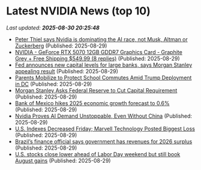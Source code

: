 # Latest NVIDIA News (top 10)
_Last updated: **2025-08-30 20:25:48**_

- [Peter Thiel says Nvidia is dominating the AI race, not Musk, Altman or Zuckerberg](https://economictimes.indiatimes.com/news/international/us/peter-thiel-says-nvidia-is-dominating-the-ai-race-not-musk-altman-or-zuckerberg/articleshow/123592341.cms) (Published: 2025-08-29)
- [NVIDIA - GeForce RTX 5070 12GB GDDR7 Graphics Card - Graphite Grey + Free Shipping $549.99 (8 replies)](https://slickdeals.net/f/18566479-nvidia-geforce-rtx-5070-12gb-gddr7-graphics-card-graphite-grey-free-shipping-549-99) (Published: 2025-08-29)
- [Fed announces new capital levels for large banks, says Morgan Stanley appealing result](https://biztoc.com/x/5b7952d96c9a8b35) (Published: 2025-08-29)
- [Parents Mobilize to Protect School Commutes Amid Trump Deployment in DC](https://biztoc.com/x/42ed065e6f94682c) (Published: 2025-08-29)
- [Morgan Stanley Asks Federal Reserve to Cut Capital Requirement](https://biztoc.com/x/d65a5eef8ece9a21) (Published: 2025-08-29)
- [Bank of Mexico hikes 2025 economic growth forecast to 0.6%](https://biztoc.com/x/f91521d3ce6e0fae) (Published: 2025-08-29)
- [Nvidia Proves AI Demand Unstoppable, Even Without China](https://consent.yahoo.com/v2/collectConsent?sessionId=1_cc-session_441665b1-9066-4e3e-8b16-d2e785424efc) (Published: 2025-08-29)
- [U.S. Indexes Decreased Friday; Marvell Technology Posted Biggest Loss](https://biztoc.com/x/1aaf4e506f83e52c) (Published: 2025-08-29)
- [Brazil’s finance official says government has revenues for 2026 surplus](https://biztoc.com/x/c8e6dd92eda92927) (Published: 2025-08-29)
- [U.S. stocks close lower ahead of Labor Day weekend but still book August gains](https://biztoc.com/x/c3452b7b7fdf8390) (Published: 2025-08-29)
